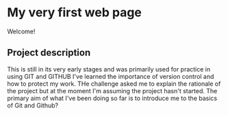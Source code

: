 # My very first web page

Welcome!

## Project description
This is still in its very early stages and was primarily used for practice in using GIT and GITHUB 
I've learned the importance of version control and how to protect my work. THe challenge asked me to explain the rationale of the project but at the moment I'm assuming the project hasn't started. The primary aim of what I've been doing so far is to introduce me to the basics of Git and Github?